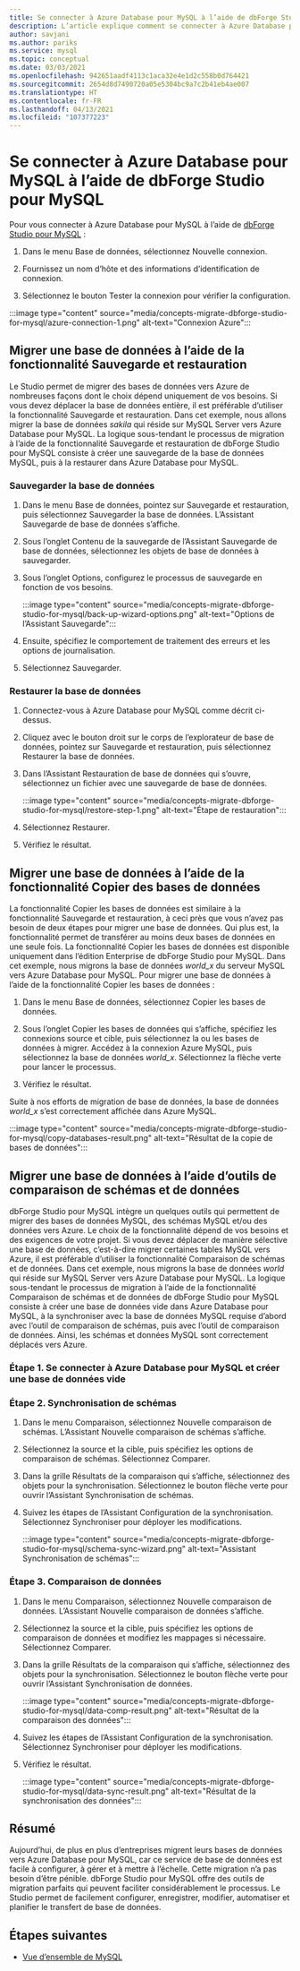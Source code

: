 ```yaml
---
title: Se connecter à Azure Database pour MySQL à l’aide de dbForge Studio pour MySQL
description: L’article explique comment se connecter à Azure Database pour MySQL Server via dbForge Studio pour MySQL.
author: savjani
ms.author: pariks
ms.service: mysql
ms.topic: conceptual
ms.date: 03/03/2021
ms.openlocfilehash: 942651aadf4113c1aca32e4e1d2c558b0d764421
ms.sourcegitcommit: 2654d8d7490720a05e5304bc9a7c2b41eb4ae007
ms.translationtype: HT
ms.contentlocale: fr-FR
ms.lasthandoff: 04/13/2021
ms.locfileid: "107377223"
---
```

# <a name="connect-to-azure-database-for-mysql-using-dbforge-studio-for-mysql"></a>Se connecter à Azure Database pour MySQL à l’aide de dbForge Studio pour MySQL

Pour vous connecter à Azure Database pour MySQL à l’aide de [dbForge Studio pour MySQL](https://www.devart.com/dbforge/mysql/studio/) :

1. Dans le menu Base de données, sélectionnez Nouvelle connexion.

2. Fournissez un nom d’hôte et des informations d’identification de connexion.

3. Sélectionnez le bouton Tester la connexion pour vérifier la configuration.

:::image type="content" source="media/concepts-migrate-dbforge-studio-for-mysql/azure-connection-1.png" alt-text="Connexion Azure":::

## <a name="migrate-a-database-using-the-backup-and-restore-functionality"></a>Migrer une base de données à l’aide de la fonctionnalité Sauvegarde et restauration

Le Studio permet de migrer des bases de données vers Azure de nombreuses façons dont le choix dépend uniquement de vos besoins. Si vous devez déplacer la base de données entière, il est préférable d’utiliser la fonctionnalité Sauvegarde et restauration. Dans cet exemple, nous allons migrer la base de données *sakila* qui réside sur MySQL Server vers Azure Database pour MySQL. La logique sous-tendant le processus de migration à l’aide de la fonctionnalité Sauvegarde et restauration de dbForge Studio pour MySQL consiste à créer une sauvegarde de la base de données MySQL, puis à la restaurer dans Azure Database pour MySQL.

### <a name="back-up-the-database"></a>Sauvegarder la base de données

1. Dans le menu Base de données, pointez sur Sauvegarde et restauration, puis sélectionnez Sauvegarder la base de données. L’Assistant Sauvegarde de base de données s’affiche.

2. Sous l’onglet Contenu de la sauvegarde de l’Assistant Sauvegarde de base de données, sélectionnez les objets de base de données à sauvegarder.

3. Sous l’onglet Options, configurez le processus de sauvegarde en fonction de vos besoins.

    :::image type="content" source="media/concepts-migrate-dbforge-studio-for-mysql/back-up-wizard-options.png" alt-text="Options de l’Assistant Sauvegarde":::

4. Ensuite, spécifiez le comportement de traitement des erreurs et les options de journalisation.

5. Sélectionnez Sauvegarder.

### <a name="restore-the-database"></a>Restaurer la base de données

1. Connectez-vous à Azure Database pour MySQL comme décrit ci-dessus.

2. Cliquez avec le bouton droit sur le corps de l’explorateur de base de données, pointez sur Sauvegarde et restauration, puis sélectionnez Restaurer la base de données.

3. Dans l’Assistant Restauration de base de données qui s’ouvre, sélectionnez un fichier avec une sauvegarde de base de données.

    :::image type="content" source="media/concepts-migrate-dbforge-studio-for-mysql/restore-step-1.png" alt-text="Étape de restauration":::

4. Sélectionnez Restaurer.

5. Vérifiez le résultat.

## <a name="migrate-a-database-using-the-copy-databases-functionality"></a>Migrer une base de données à l’aide de la fonctionnalité Copier des bases de données

La fonctionnalité Copier les bases de données est similaire à la fonctionnalité Sauvegarde et restauration, à ceci près que vous n’avez pas besoin de deux étapes pour migrer une base de données. Qui plus est, la fonctionnalité permet de transférer au moins deux bases de données en une seule fois. La fonctionnalité Copier les bases de données est disponible uniquement dans l’édition Enterprise de dbForge Studio pour MySQL.
Dans cet exemple, nous migrons la base de données *world_x* du serveur MySQL vers Azure Database pour MySQL.
Pour migrer une base de données à l’aide de la fonctionnalité Copier les bases de données :

1. Dans le menu Base de données, sélectionnez Copier les bases de données. 

2. Sous l’onglet Copier les bases de données qui s’affiche, spécifiez les connexions source et cible, puis sélectionnez la ou les bases de données à migrer. Accédez à la connexion Azure MySQL, puis sélectionnez la base de données *world_x*. Sélectionnez la flèche verte pour lancer le processus.

3. Vérifiez le résultat.

Suite à nos efforts de migration de base de données, la base de données *world_x* s’est correctement affichée dans Azure MySQL.

:::image type="content" source="media/concepts-migrate-dbforge-studio-for-mysql/copy-databases-result.png" alt-text="Résultat de la copie de bases de données":::

## <a name="migrate-a-database-using-schema-and-data-compare-tools"></a>Migrer une base de données à l’aide d’outils de comparaison de schémas et de données

dbForge Studio pour MySQL intègre un quelques outils qui permettent de migrer des bases de données MySQL, des schémas MySQL et/ou des données vers Azure. Le choix de la fonctionnalité dépend de vos besoins et des exigences de votre projet. Si vous devez déplacer de manière sélective une base de données, c’est-à-dire migrer certaines tables MySQL vers Azure, il est préférable d’utiliser la fonctionnalité Comparaison de schémas et de données.
Dans cet exemple, nous migrons la base de données *world* qui réside sur MySQL Server vers Azure Database pour MySQL. La logique sous-tendant le processus de migration à l’aide de la fonctionnalité Comparaison de schémas et de données de dbForge Studio pour MySQL consiste à créer une base de données vide dans Azure Database pour MySQL, à la synchroniser avec la base de données MySQL requise d’abord avec l’outil de comparaison de schémas, puis avec l’outil de comparaison de données. Ainsi, les schémas et données MySQL sont correctement déplacés vers Azure.

### <a name="step-1-connect-to-azure-database-for-mysql-and-create-an-empty-database"></a>Étape 1. Se connecter à Azure Database pour MySQL et créer une base de données vide

### <a name="step-2-schema-synchronization"></a>Étape 2. Synchronisation de schémas

1. Dans le menu Comparaison, sélectionnez Nouvelle comparaison de schémas.
L’Assistant Nouvelle comparaison de schémas s’affiche.

2. Sélectionnez la source et la cible, puis spécifiez les options de comparaison de schémas. Sélectionnez Comparer.

3. Dans la grille Résultats de la comparaison qui s’affiche, sélectionnez des objets pour la synchronisation. Sélectionnez le bouton flèche verte pour ouvrir l’Assistant Synchronisation de schémas.

4. Suivez les étapes de l’Assistant Configuration de la synchronisation. Sélectionnez Synchroniser pour déployer les modifications.

    :::image type="content" source="media/concepts-migrate-dbforge-studio-for-mysql/schema-sync-wizard.png" alt-text="Assistant Synchronisation de schémas":::

### <a name="step-3-data-comparison"></a>Étape 3. Comparaison de données

1. Dans le menu Comparaison, sélectionnez Nouvelle comparaison de données. L’Assistant Nouvelle comparaison de données s’affiche.

2. Sélectionnez la source et la cible, puis spécifiez les options de comparaison de données et modifiez les mappages si nécessaire. Sélectionnez Comparer.

3. Dans la grille Résultats de la comparaison qui s’affiche, sélectionnez des objets pour la synchronisation. Sélectionnez le bouton flèche verte pour ouvrir l’Assistant Synchronisation de données.

    :::image type="content" source="media/concepts-migrate-dbforge-studio-for-mysql/data-comp-result.png" alt-text="Résultat de la comparaison des données":::

4. Suivez les étapes de l’Assistant Configuration de la synchronisation. Sélectionnez Synchroniser pour déployer les modifications.

5. Vérifiez le résultat.

    :::image type="content" source="media/concepts-migrate-dbforge-studio-for-mysql/data-sync-result.png" alt-text="Résultat de la synchronisation des données":::

## <a name="summary"></a>Résumé

Aujourd’hui, de plus en plus d’entreprises migrent leurs bases de données vers Azure Database pour MySQL, car ce service de base de données est facile à configurer, à gérer et à mettre à l’échelle. Cette migration n’a pas besoin d’être pénible. dbForge Studio pour MySQL offre des outils de migration parfaits qui peuvent faciliter considérablement le processus. Le Studio permet de facilement configurer, enregistrer, modifier, automatiser et planifier le transfert de base de données.

## <a name="next-steps"></a>Étapes suivantes
- [Vue d’ensemble de MySQL](overview.md)
